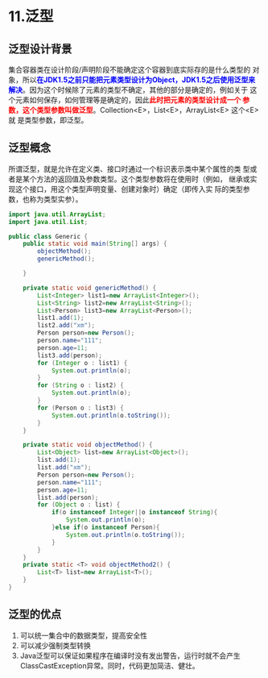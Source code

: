 # 11.泛型

## 泛型设计背景

集合容器类在设计阶段/声明阶段不能确定这个容器到底实际存的是什么类型的
对象，所以<font color='blue'><strong>在JDK1.5之前只能把元素类型设计为Object，JDK1.5之后使用泛型来
解决</strong></font>。因为这个时候除了元素的类型不确定，其他的部分是确定的，例如关于
这个元素如何保存，如何管理等是确定的，因此<font color='red'><strong>此时把元素的类型设计成一个
参数，这个类型参数叫做泛型</strong></font>。Collection&#60;E&#62;，List&#60;E&#62;，ArrayList&#60;E&#62; 这个&#60;E&#62;就
是类型参数，即泛型。

## 泛型概念
所谓泛型，就是允许在定义类、接口时通过一个标识表示类中某个属性的类
型或者是某个方法的返回值及参数类型。这个类型参数将在使用时（例如，
继承或实现这个接口，用这个类型声明变量、创建对象时）确定（即传入实
际的类型参数，也称为类型实参）。

```java
import java.util.ArrayList;
import java.util.List;

public class Generic {
    public static void main(String[] args) {
        objectMethod();
        genericMethod();

    }

    private static void genericMethod() {
        List<Integer> list1=new ArrayList<Integer>();
        List<String> list2=new ArrayList<String>();
        List<Person> list3=new ArrayList<Person>();
        list1.add(1);
        list2.add("xm");
        Person person=new Person();
        person.name="111";
        person.age=11;
        list3.add(person);
        for (Integer o : list1) {
            System.out.println(o);
        }
        for (String o : list2) {
            System.out.println(o);
        }
        for (Person o : list3) {
            System.out.println(o.toString());
        }
    }

    private static void objectMethod() {
        List<Object> list=new ArrayList<Object>();
        list.add(1);
        list.add("xm");
        Person person=new Person();
        person.name="111";
        person.age=11;
        list.add(person);
        for (Object o : list) {
            if(o instanceof Integer||o instanceof String){
                System.out.println(o);
            }else if(o instanceof Person){
                System.out.println(o.toString());
            }
        }
    }
    private static <T> void objectMethod2() {
        List<T> list=new ArrayList<T>();
    }
}
```

## 泛型的优点
1. 可以统一集合中的数据类型，提高安全性
2. 可以减少强制类型转换
3. Java泛型可以保证如果程序在编译时没有发出警告，运行时就不会产生ClassCastException异常。同时，代码更加简洁、健壮。


